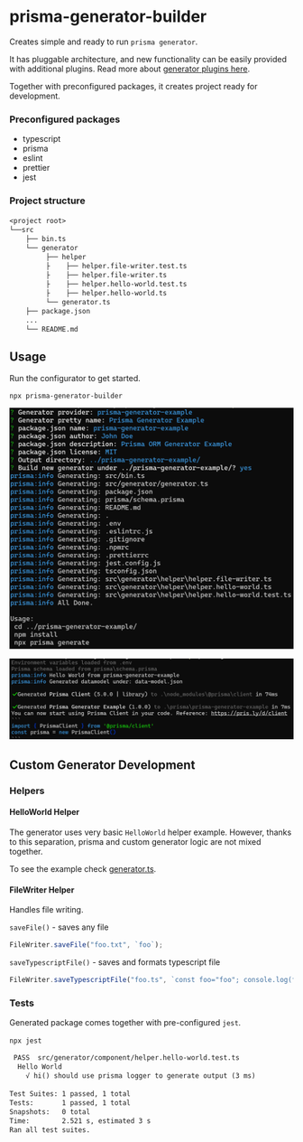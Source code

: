 # prisma-generator-builder

Creates simple and ready to run `prisma generator`.

It has pluggable architecture, and new functionality can be easily provided with additional plugins.
Read more about [generator plugins here](README_PLUGINS.md).

Together with preconfigured packages, it creates project ready for development.

### Preconfigured packages

- typescript
- prisma
- eslint
- prettier
- jest

### Project structure

```
<project root>
└──src
    ├── bin.ts
    └── generator
         ├── helper
         ├    ├── helper.file-writer.test.ts
         ├    ├── helper.file-writer.ts
         ├    ├── helper.hello-world.test.ts
         ├    ├── helper.hello-world.ts         
         └── generator.ts            
    ├── package.json
    ...
    └── README.md
```

## Usage

Run the configurator to get started. 

```
npx prisma-generator-builder
```

![img.png](configurator.png)

![img.png](generator.png)

## Custom Generator Development

### Helpers

#### HelloWorld Helper

The generator uses very basic `HelloWorld` helper example.
However, thanks  to this separation, prisma and custom generator
logic are not mixed together.

To see the example check [generator.ts](src/generator/generator.ts).


#### FileWriter Helper

Handles file writing.

`saveFile()` - saves any file
```typescript
FileWriter.saveFile("foo.txt", `foo`);
```


`saveTypescriptFile()` - saves and formats typescript file 

```typescript
FileWriter.saveTypescriptFile("foo.ts", `const foo="foo"; console.log(foo);`);
```

### Tests

Generated package comes together with pre-configured `jest`.

`npx jest`

```
 PASS  src/generator/component/helper.hello-world.test.ts
  Hello World
    √ hi() should use prisma logger to generate output (3 ms)

Test Suites: 1 passed, 1 total
Tests:       1 passed, 1 total
Snapshots:   0 total
Time:        2.521 s, estimated 3 s
Ran all test suites.
```

